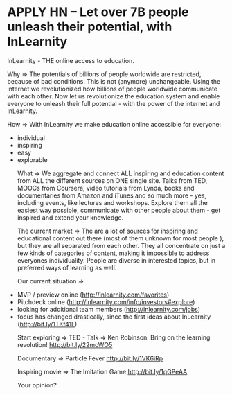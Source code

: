 # APPLY HN – Let over 7B people unleash their potential, with InLearnity

InLearnity - THE online access to education.<p>Why =&gt;
The potentials of billions of people worldwide are restricted, because of bad conditions. This is not (anymore) unchangeable. Using the internet we revolutionized how billions of people worldwide communicate with each other. Now let us revolutionize the education system and enable everyone to unleash their full potential - with the power of the internet and InLearnity.<p>How =&gt;
With InLearnity we make education online accessible for everyone:
- individual
- inspiring
- easy
- explorable<p>What =&gt;
We aggregate and connect ALL inspiring and education content from ALL the different sources on ONE single site. 
Talks from TED, MOOCs from Coursera, video tutorials from Lynda, books and documentaries from Amazon and iTunes and so much more - yes, including events, like lectures and workshops.
Explore them all the easiest way possible, communicate with other people about them - get inspired and extend your knowledge.<p>The current market =&gt;
The are a lot of sources for inspiring and educational content out there (most of them unknown for most people ), but they are all separated from each other. They all concentrate on just a few kinds of categories of content, making it impossible to address everyones individuality. People are diverse in interested topics, but in preferred ways of learning as well.<p>Our current situation =&gt;
- MVP &#x2F; preview online (<a href="http:&#x2F;&#x2F;inlearnity.com&#x2F;favorites" rel="nofollow">http:&#x2F;&#x2F;inlearnity.com&#x2F;favorites</a>) 
- Pitchdeck online (<a href="http:&#x2F;&#x2F;inlearnity.com&#x2F;info&#x2F;investors#explore" rel="nofollow">http:&#x2F;&#x2F;inlearnity.com&#x2F;info&#x2F;investors#explore</a>)
- looking for additional team members (<a href="http:&#x2F;&#x2F;inlearnity.com&#x2F;jobs" rel="nofollow">http:&#x2F;&#x2F;inlearnity.com&#x2F;jobs</a>)
- focus has changed drastically, since the first ideas about InLearnity (<a href="http:&#x2F;&#x2F;bit.ly&#x2F;1TKf41L" rel="nofollow">http:&#x2F;&#x2F;bit.ly&#x2F;1TKf41L</a>)<p>Start exploring =&gt;
TED - Talk =&gt; Ken Robinson: Bring on the learning revolution!
<a href="http:&#x2F;&#x2F;bit.ly&#x2F;22mcWO5" rel="nofollow">http:&#x2F;&#x2F;bit.ly&#x2F;22mcWO5</a><p>Documentary =&gt; Particle Fever
<a href="http:&#x2F;&#x2F;bit.ly&#x2F;1VK6iRp" rel="nofollow">http:&#x2F;&#x2F;bit.ly&#x2F;1VK6iRp</a><p>Inspiring movie =&gt; The Imitation Game
<a href="http:&#x2F;&#x2F;bit.ly&#x2F;1qGPeAA" rel="nofollow">http:&#x2F;&#x2F;bit.ly&#x2F;1qGPeAA</a><p>Your opinion?
